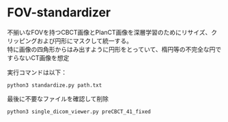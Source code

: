 # FOV-standardizer

不揃いなFOVを持つCBCT画像とPlanCT画像を深層学習のためにリサイズ、クリッピングおよび円形にマスクして統一する。  
特に画像の四角形からはみ出すように円形をとっていて、楕円等の不完全な円ですらないCT画像を想定

実行コマンドは以下： 
```
python3 standardize.py path.txt
```
最後に不要なファイルを確認して削除  
```
python3 single_dicom_viewer.py preCBCT_41_fixed
```
